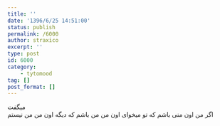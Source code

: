 ```yaml
---
title: ''
date: '1396/6/25 14:51:00'
status: publish
permalink: /6000
author: straxico
excerpt: ''
type: post
id: 6000
category:
    - tytomood
tag: []
post_format: []
---
```

میگفت  
‌‎اگر من اون منى باشم كه تو ميخواى اون من من باشم كه ديگه اون من من نيستم